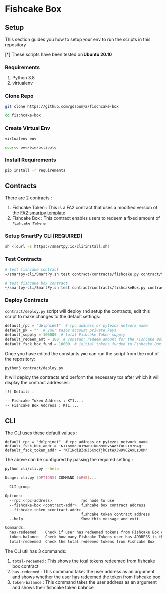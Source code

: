# Fishcake Box

## Setup

This section guides you how to setup your env to run the scripts in this repository

[*] These scripts have been tested on **Ubuntu 20.10**

### Requirements

1. Python 3.8
2. virtualenv

### Clone Repo

```sh
git clone https://github.com/gdsoumya/fischcake-box

cd fischcake-box
```

### Create Virtual Env

```sh
virtualenv env

source env/bin/activate
```

### Install Requirements

```sh
pip install -r requirements
```

## Contracts

There are 2 contracts :

1. Fishcake Token : This is a FA2 contract that uses a modified version of the [FA2 smartpy template](https://smartpy.io/ide?template=FA2.py)
2. Fishcake Box : This contract enables users to redeem a fixed amount of `Fishcake Tokens`

### Setup SmartPy CLI [REQUIRED]

```sh
sh <(curl -s https://smartpy.io/cli/install.sh)
```

### Test Contracts

```sh
# test fishcake contract
~/smartpy-cli/SmartPy.sh test contract/contracts/fishcake.py contract/test-tmp

# test fishcake box contract
~/smartpy-cli/SmartPy.sh test contract/contracts/fishcakeBox.py contract/test-tmp
```

### Deploy Contracts

`contract/deploy.py` script will deploy and setup the contracts, edit this script to make changes to the default settings:

```py
default_rpc = "delphinet"  # rpc address or pytezos network name
default_pk = ""  # your tezos account private keys
default_supply = 100000  # total Fishcake Token supply
default_redeem_amt = 100  # constant redeem amount for the Fishcake Box
default_fsck_box_fund = 10000  # initial tokens funded to Fishcake Box
```

Once you have edited the constants you can run the script from the root of the repository:

```sh
python3 contract/deploy.py
```

It will deploy the contracts and perform the necessary txs after which it will display the contract addresses:

```sh
[!] Details :

-- Fishcake Token Address : KT1....
-- Fishcake Box Address : KT1....
```

## CLI

The CLI uses these default values :

```
default_rpc = "delphinet"  # rpc address or pytezos network name
default_fsck_box_addr = "KT18mmFJu1vKN91ko8MmnvSW8kf8CstM7H4g"
default_fsck_token_addr = "KT1NdiBZcHJ6KxqTjkCztWXJw9VCZAxLzJUM"
```

The above can be configured by passing the required setting :

```sh
python cli/cli.py --help

Usage: cli.py [OPTIONS] COMMAND [ARGS]...

  CLI group

Options:
  --rpc <rpc-address>             rpc node to use
  --fishcake-box <contract-addr>  fishcake box contract address
  --fishcake-token <contract-addr>
                                  fishcake token contract address
  --help                          Show this message and exit.

Commands:
  has-redeemed    Check if user has redeemed tokens from Fishcake Box or not...
  token-balance   Check how many Fishcake Tokens user has ADDRESS is the...
  total-redeemed  Check the total redeemed tokens from Fishcake Box
```

The CLI util has 3 commands:

1. `total-redeemed` : This shows the total tokens redeemed from fishcake box contract
2. `has-redeemed` : This command takes the user address as an argument and shows whether the user has redeemed the token from fishcake box
3. `token-balance` : This command takes the user address as an argument and shows their fishcake token balance
